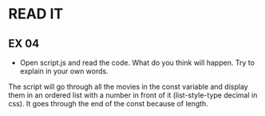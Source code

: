 # READ IT
## EX 04
* Open script.js and read the code. What do you think will happen. Try to explain in your own words.

The script will go through all the movies in the const variable and display them in an ordered list with a number in front of it (list-style-type decimal in css). It goes through the end of the const because of length.